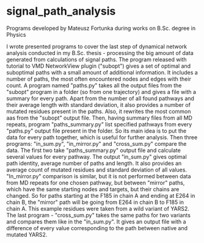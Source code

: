 # signal_path_analysis
Programs developed by Mateusz Fortunka during works on B.Sc. degree in Physics

I wrote presented programs to cover the last step of dynamical network analysis conducted in my B.Sc. thesis - processing the big amount of data generated from calculations of signal paths. The program released with tutorial to VMD NetworkView plugin ("subopt") gives a set of optimal and suboptimal paths with a small amount of additional information. It includes a number of paths, the most often encountered nodes and edges with their count. A program named "paths.py" takes all the output files from the "subopt" program in a folder (so from one trajectory) and gives a file with a summary for every path. Apart from the number of all found pathways and their average length with standard deviation, it also provides a number of mutated residues present in the paths. Also, it rewrites the most common aas from the "subopt" output file. Then, having summary files from all MD repeats, program "paths_summary.py" list specified pathways from every "paths.py" output file present in the folder. So its main idea is to put the data for every path together, which is useful for further analysis. Then three programs: "in_sum.py", "in_mirror.py" and "cross_sum.py" compare the data. The first two take "paths_summary.py" output file and calculate several values for every pathway. The output "in_sum.py" gives optimal path identity, average number of paths and length. It also provides an average count of mutated residues and standard deviation of all values. "In_mirror.py" comparison is similar, but it is not performed between data from MD repeats for one chosen pathway, but between "mirror" paths, which have the same starting nodes and targets, but their chains are changed. So for paths starting at the F185 in chain A and ending at E264 in chain B, the "mirror" path will be going from E264 in chain B to F185 in chain A. This example residues were taken from a wild variant of YARS2. The last program - "cross_sum.py" takes the same paths for two variants and compares them like in the "in_sum.py". It gives an output file with a difference of every value corresponding to the path between native and mutated YARS2.

